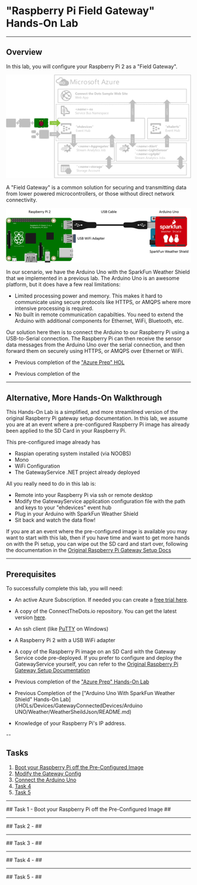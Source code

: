 # "Raspberry Pi Field Gateway" Hands-On Lab #

---

## Overview ##

In this lab, you will configure your Raspberry Pi 2 as a "Field Gateway".

![Lab Architecture](./images/00010LabArchitecture.png)

A "Field Gateway" is a common solution for securing and transmitting data from lower powered microcontrollers, or those without direct network connectivity.   

![Raspberry Pi Field Gateway](./images/00020RaspberryPiFieldGateway.png)

In our scenario, we have the Arduino Uno with the SparkFun Weather Shield that we implemented in a previous lab.  The Arduino Uno is an awesome platform, but it does have a few real limitations:  

- Limited processing power and memory.  This makes it hard to communicate using secure protocols like HTTPS, or AMQPS where more intensive processing is required.   
- No built in remote communication capabilties.  You need to extend the Arduino with additional components for Ethernet, WiFi, Bluetooth, etc.  

Our solution here then is to connect the Arduino to our Raspberry Pi using a USB-to-Serial connection.  The Raspberry Pi can then receive the sensor data messages from the Arduino Uno over the serial connection, and then forward them on securely using HTTPS, or AMQPS over Ethernet or WiFi. 

- Previous completion of the ["Azure Prep" HOL](/HOLs/Azure/AzurePrep/readme.md)

- Previous completion of the 

---

## Alternative, More Hands-On Walkthrough ##

This Hands-On Lab is a simplified, and more streamlined version of the original Raspberry Pi gateway setup documentation.  In this lab, we assume you are at an event where a pre-configured Raspberry Pi image has already been applied to the SD Card in your Raspberry Pi.  

This pre-configured image already has

- Raspian operating system installed (via NOOBS)
- Mono
- WiFi Configuration
- The GatewayService .NET project already deployed

All you really need to do in this lab is:

- Remote into your Raspberry Pi via ssh or remote desktop
- Modify the GatewayService application configuration file with the path and keys to your "ehdevices" event hub
- Plug in your Arduino with SparkFun Weather Shield
- Sit back and watch the data flow! 

If you are at an event where the pre-configured image is available you may want to start with this lab, then if you have time and want to get more hands on with the Pi setup, you can wipe out the SD card and start over, following the documentation in the [Original Raspberry Pi Gateway Setup Docs](/Devices/Gateways/GatewayService/RaspberryPi-Gateway-setup.md)

---

## Prerequisites ##

To successfully complete this lab, you will need: 

- An active Azure Subscription.  If needed you can create a [free trial here](http://azure.microsoft.com/en-us/pricing/free-trial "Azure Free Trial").

- A copy of the ConnectTheDots.io repository.  You can get the latest version [here](https://github.com/MSOpenTech/connectthedots/archive/master.zip "Connect the Dots Zip Download"). 

- An ssh client (like [PuTTY](http://www.chiark.greenend.org.uk/~sgtatham/putty/download.html "PuTTY Downloads") on Windows)
  
- A Raspberry Pi 2 with a USB WiFi adapter

- A copy of the Raspberry Pi image on an SD Card with the Gateway Service code pre-deployed.  If you prefer to configure and deploy the GatewayService yourself, you can refer to the [Original Raspberry Pi Gateway Setup Documentation](/Devices/Gateways/GatewayService/RaspberryPi-Gateway-setup.md)

- Previous completion of the ["Azure Prep" Hands-On Lab](/HOLs/Azure/AzurePrep/README.md) 

- Previous Completion of the ["Arduino Uno With SparkFun Weather Shield" Hands-On Lab](/HOLs/Devices/GatewayConnectedDevices/Arduino UNO/Weather/WeatherSheildJson/README.md)

- Knowledge of your Raspberry Pi's IP address.

--

## Tasks ##

1. [Boot your Raspberry Pi off the Pre-Configured Image](#Task1)
1. [Modify the Gateway Config](#Task2)
1. [Connect the Arduino Uno](#Task3)
1. [Task 4](#Task4)
1. [Task 5](#Task5)

---

<a name="Task1" />
## Task 1 - Boot your Raspberry Pi off the Pre-Configured Image ##

---

<a name="Task2" />
## Task 2 -  ##

---

<a name="Task3" />
## Task 3 -  ##

---

<a name="Task4" />
## Task 4 -  ##

---

<a name="Task5" />
## Task 5 -  ##

